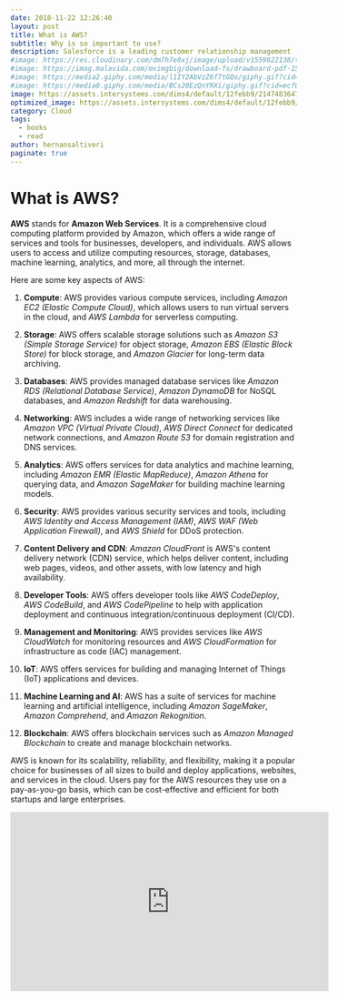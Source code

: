 ```yaml
---
date: 2018-11-22 12:26:40
layout: post
title: What is AWS?
subtitle: Why is so important to use?
description: Salesforce is a leading customer relationship management (CRM) platform and cloud computing company... 
#image: https://res.cloudinary.com/dm7h7e8xj/image/upload/v1559822138/theme9_v273a9.jpg
#image: https://imag.malavida.com/mvimgbig/download-fs/drawboard-pdf-15322-5.jpg
#image: https://media2.giphy.com/media/l1IY2AbVzZ6f7tGQo/giphy.gif?cid=ecf05e47c46f4c993306fa86540461d15f358257b387d43f&rid=giphy.gif
#image: https://media0.giphy.com/media/BCs20EzQnYRXi/giphy.gif?cid=ecf05e47f232b1b79d83818de57145545e1c0893e38473eb&rid=giphy.gif
image: https://assets.intersystems.com/dims4/default/12febb9/2147483647/strip/true/crop/780x422+0+0/resize/1560x844!/format/webp/quality/90/?url=http%3A%2F%2Finter-systems-brightspot.s3.amazonaws.com%2F26%2Fbd%2F6a6aa762425f87ad7d5c2fe65f8c%2Fawslogo-image.jpg
optimized_image: https://assets.intersystems.com/dims4/default/12febb9/2147483647/strip/true/crop/780x422+0+0/resize/1560x844!/format/webp/quality/90/?url=http%3A%2F%2Finter-systems-brightspot.s3.amazonaws.com%2F26%2Fbd%2F6a6aa762425f87ad7d5c2fe65f8c%2Fawslogo-image.jpg
category: Cloud
tags:
  - books
  - read
author: hernansaltiveri
paginate: true
---
```


# What is AWS?

**AWS** stands for **Amazon Web Services**. It is a comprehensive cloud computing platform provided by Amazon, which offers a wide range of services and tools for businesses, developers, and individuals. AWS allows users to access and utilize computing resources, storage, databases, machine learning, analytics, and more, all through the internet.

Here are some key aspects of AWS:

1. **Compute**: AWS provides various compute services, including *Amazon EC2 (Elastic Compute Cloud)*, which allows users to run virtual servers in the cloud, and *AWS Lambda* for serverless computing.

2. **Storage**: AWS offers scalable storage solutions such as *Amazon S3 (Simple Storage Service)* for object storage, *Amazon EBS (Elastic Block Store)* for block storage, and *Amazon Glacier* for long-term data archiving.

3. **Databases**: AWS provides managed database services like *Amazon RDS (Relational Database Service)*, *Amazon DynamoDB* for NoSQL databases, and *Amazon Redshift* for data warehousing.

4. **Networking**: AWS includes a wide range of networking services like *Amazon VPC (Virtual Private Cloud)*, *AWS Direct Connect* for dedicated network connections, and *Amazon Route 53* for domain registration and DNS services.

5. **Analytics**: AWS offers services for data analytics and machine learning, including *Amazon EMR (Elastic MapReduce)*, *Amazon Athena* for querying data, and *Amazon SageMaker* for building machine learning models.

6. **Security**: AWS provides various security services and tools, including *AWS Identity and Access Management (IAM)*, *AWS WAF (Web Application Firewall)*, and *AWS Shield* for DDoS protection.

7. **Content Delivery and CDN**: *Amazon CloudFront* is AWS's content delivery network (CDN) service, which helps deliver content, including web pages, videos, and other assets, with low latency and high availability.

8. **Developer Tools**: AWS offers developer tools like *AWS CodeDeploy*, *AWS CodeBuild*, and *AWS CodePipeline* to help with application deployment and continuous integration/continuous deployment (CI/CD).

9. **Management and Monitoring**: AWS provides services like *AWS CloudWatch* for monitoring resources and *AWS CloudFormation* for infrastructure as code (IAC) management.

10. **IoT**: AWS offers services for building and managing Internet of Things (IoT) applications and devices.

11. **Machine Learning and AI**: AWS has a suite of services for machine learning and artificial intelligence, including *Amazon SageMaker*, *Amazon Comprehend*, and *Amazon Rekognition*.

12. **Blockchain**: AWS offers blockchain services such as *Amazon Managed Blockchain* to create and manage blockchain networks.

AWS is known for its scalability, reliability, and flexibility, making it a popular choice for businesses of all sizes to build and deploy applications, websites, and services in the cloud. Users pay for the AWS resources they use on a pay-as-you-go basis, which can be cost-effective and efficient for both startups and large enterprises.

<iframe width="560" height="315" src="https://www.youtube.com/embed/3XFODda6YXo?si=Ck1DtWQFJwkdDAkQ" title="YouTube video player" frameborder="0" allow="accelerometer; autoplay; clipboard-write; encrypted-media; gyroscope; picture-in-picture; web-share" allowfullscreen></iframe>